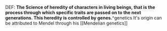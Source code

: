 DEF: **The Science of heredity of characters in living beings, that is the process through which specific traits are passed on to the next generations. This heredity is controlled by genes.**^genetics
It's origin can be attributed to Mendel through his [[Mendelian genetics]]
